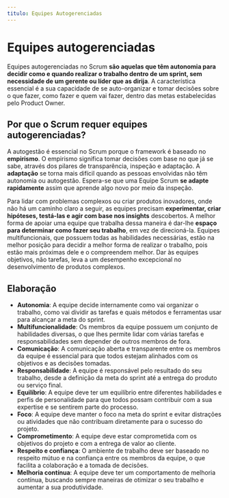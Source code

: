 ```yaml
---
titulo: Equipes Autogerenciadas
---
```


# Equipes autogerenciadas

Equipes autogerenciadas no Scrum **são aquelas que têm autonomia para decidir como e quando realizar o trabalho dentro de um sprint, sem necessidade de um gerente ou líder que as dirija**. A característica essencial é a sua capacidade de se auto-organizar e tomar decisões sobre o que fazer, como fazer e quem vai fazer, dentro das metas estabelecidas pelo Product Owner.

## Por que o Scrum requer equipes autogerenciadas?

A autogestão é essencial no Scrum porque o framework é baseado no **empirismo**. O empirismo significa tomar decisões com base no que já se sabe, através dos pilares de transparência, inspeção e adaptação. A **adaptação** se torna mais difícil quando as pessoas envolvidas não têm autonomia ou autogestão. Espera-se que uma Equipe Scrum **se adapte rapidamente** assim que aprende algo novo por meio da inspeção.

Para lidar com problemas complexos ou criar produtos inovadores, onde não há um caminho claro a seguir, as equipes precisam **experimentar, criar hipóteses, testá-las e agir com base nos insights** descobertos. A melhor forma de apoiar uma equipe que trabalha dessa maneira é dar-lhe **espaço para determinar como fazer seu trabalho**, em vez de direcioná-la. Equipes multifuncionais, que possuem todas as habilidades necessárias, estão na melhor posição para decidir a melhor forma de realizar o trabalho, pois estão mais próximas dele e o compreendem melhor. Dar às equipes objetivos, não tarefas, leva a um desempenho excepcional no desenvolvimento de produtos complexos.

## Elaboração

- **Autonomia**: A equipe decide internamente como vai organizar o trabalho, como vai dividir as tarefas e quais métodos e ferramentas usar para alcançar a meta do sprint.
- **Multifuncionalidade**: Os membros da equipe possuem um conjunto de habilidades diversas, o que lhes permite lidar com várias tarefas e responsabilidades sem depender de outros membros de fora.
- **Comunicação**: A comunicação aberta e transparente entre os membros da equipe é essencial para que todos estejam alinhados com os objetivos e as decisões tomadas.
- **Responsabilidade**: A equipe é responsável pelo resultado do seu trabalho, desde a definição da meta do sprint até a entrega do produto ou serviço final.
- **Equilíbrio**: A equipe deve ter um equilíbrio entre diferentes habilidades e perfis de personalidade para que todos possam contribuir com a sua expertise e se sentirem parte do processo.
- **Foco**: A equipe deve manter o foco na meta do sprint e evitar distrações ou atividades que não contribuam diretamente para o sucesso do projeto.
- **Comprometimento**: A equipe deve estar comprometida com os objetivos do projeto e com a entrega de valor ao cliente.
- **Respeito e confiança**: O ambiente de trabalho deve ser baseado no respeito mútuo e na confiança entre os membros da equipe, o que facilita a colaboração e a tomada de decisões.
- **Melhoria contínua**: A equipe deve ter um comportamento de melhoria contínua, buscando sempre maneiras de otimizar o seu trabalho e aumentar a sua produtividade.

